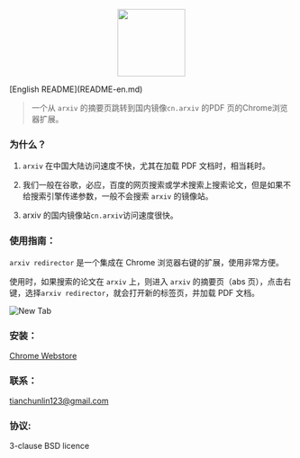 <p align="center">
<img width="120" src="" text-align="center">
</p>
[English README](README-en.md)

> 一个从 `arxiv` 的摘要页跳转到国内镜像`cn.arxiv` 的PDF 页的Chrome浏览器扩展。

### 为什么？
1. `arxiv` 在中国大陆访问速度不快，尤其在加载 PDF 文档时，相当耗时。

2. 我们一般在谷歌，必应，百度的网页搜索或学术搜索上搜索论文，但是如果不给搜索引擎传递参数，一般不会搜索 `arxiv` 的镜像站。

3. arxiv 的国内镜像站`cn.arxiv`访问速度很快。

### 使用指南：
`arxiv redirector` 是一个集成在 Chrome 浏览器右键的扩展，使用非常方便。

使用时，如果搜索的论文在 `arxiv` 上，则进入 `arxiv` 的摘要页（abs 页），点击右键，选择`arxiv redirector`，就会打开新的标签页，并加载 PDF 文档。

![New Tab]()

### 安装：
[Chrome Webstore]()

### 联系：
tianchunlin123@gmail.com

### 协议:
3-clause BSD licence